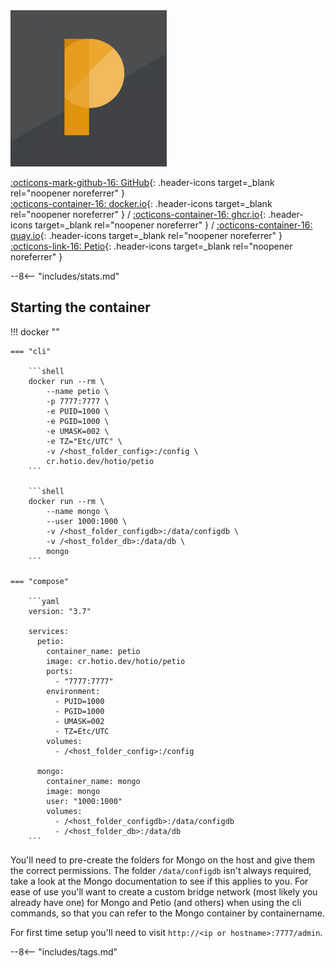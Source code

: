 <div class="image-logo"><img src="/img/image-logos/petio.png" alt="logo"></div>

[:octicons-mark-github-16: GitHub](https://github.com/hotio/petio){: .header-icons target=_blank rel="noopener noreferrer" }  
[:octicons-container-16: docker.io](https://hub.docker.com/r/hotio/petio){: .header-icons target=_blank rel="noopener noreferrer" }
 / [:octicons-container-16: ghcr.io](https://github.com/orgs/hotio/packages/container/package/petio){: .header-icons target=_blank rel="noopener noreferrer" }
 / [:octicons-container-16: quay.io](https://quay.io/repository/hotio/petio){: .header-icons target=_blank rel="noopener noreferrer" }  
[:octicons-link-16: Petio](https://petio.tv){: .header-icons target=_blank rel="noopener noreferrer" }  

--8<-- "includes/stats.md"

## Starting the container

!!! docker ""

    === "cli"

        ```shell
        docker run --rm \
            --name petio \
            -p 7777:7777 \
            -e PUID=1000 \
            -e PGID=1000 \
            -e UMASK=002 \
            -e TZ="Etc/UTC" \
            -v /<host_folder_config>:/config \
            cr.hotio.dev/hotio/petio
        ```

        ```shell
        docker run --rm \
            --name mongo \
            --user 1000:1000 \
            -v /<host_folder_configdb>:/data/configdb \
            -v /<host_folder_db>:/data/db \
            mongo
        ```

    === "compose"

        ```yaml
        version: "3.7"

        services:
          petio:
            container_name: petio
            image: cr.hotio.dev/hotio/petio
            ports:
              - "7777:7777"
            environment:
              - PUID=1000
              - PGID=1000
              - UMASK=002
              - TZ=Etc/UTC
            volumes:
              - /<host_folder_config>:/config

          mongo:
            container_name: mongo
            image: mongo
            user: "1000:1000"
            volumes:
              - /<host_folder_configdb>:/data/configdb
              - /<host_folder_db>:/data/db
        ```

You'll need to pre-create the folders for Mongo on the host and give them the correct permissions. The folder `/data/configdb` isn't always required, take a look at the Mongo documentation to see if this applies to you. For ease of use you'll want to create a custom bridge network (most likely you already have one) for Mongo and Petio (and others) when using the cli commands, so that you can refer to the Mongo container by containername.

For first time setup you'll need to visit `http://<ip or hostname>:7777/admin`.

--8<-- "includes/tags.md"
